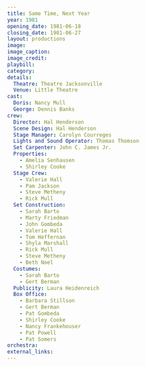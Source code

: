 ```yaml
---
title: Same Time, Next Year
year: 1981
opening_date: 1981-06-18
closing_date: 1981-06-27
layout: productions
image:
image_caption:
image_credit:
playbill: 
category: 
details:
  Theatre: Theatre Jacksonville
  Venue: Little Theatre
cast:
  Doris: Nancy Mull
  George: Dennis Banks
crew:
  Director: Hal Henderson
  Scene Design: Hal Henderson
  Stage Manager: Carolyn Courreges
  Lights and Sound Operator: Thomas Thomson
  Set Carpenter: John C. James Jr.
  Properties:
    - Amelia Senhausen
    - Shirley Cooke
  Stage Crew:
    - Valerie Hall
    - Pam Jackson
    - Steve Metheny
    - Rick Mull
  Set Construction:
    - Sarah Barto
    - Marty Friedman
    - John Gombeda
    - Valerie Hall
    - Tom Heffernan
    - Shyla Marshall
    - Rick Mull
    - Steve Metheny
    - Beth Noel
  Costumes:
    - Sarah Barto
    - Gert Berman
  Publicity: Laura Heidenreich
  Box Office:
    - Barbara Stillson
    - Gert Berman
    - Pat Gombeda
    - Shirley Cooke
    - Nancy Frankehouser
    - Pat Powell
    - Pat Somers
orchestra:
external_links:
---
```


